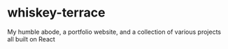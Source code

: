 # whiskey-terrace
My humble abode, a portfolio website, and a collection of various projects all built on React
